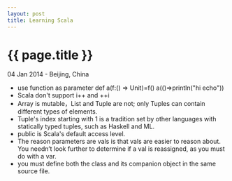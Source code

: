 ```yaml
---
layout: post
title: Learning Scala
---
```


{{ page.title }}
================

<p class="meta">04 Jan 2014 - Beijing, China</p>

* use function as parameter
                <!-- language: scala -->
                def a(f:() => Unit)=f()
                a(()=>println("hi echo"))
* Scala don't support i++ and ++i
* Array is mutable，List and Tuple are not; only Tuples can contain different types of elements.
* Tuple's index starting with 1 is a tradition set by other languages with statically typed tuples, such as Haskell and ML.
* public is Scala's default access level.
* The reason parameters are vals is that vals are easier to reason about. You needn’t look further to determine if a val is reassigned, as you must do with a var.
* you must define both the class and its companion object in the same source file.



